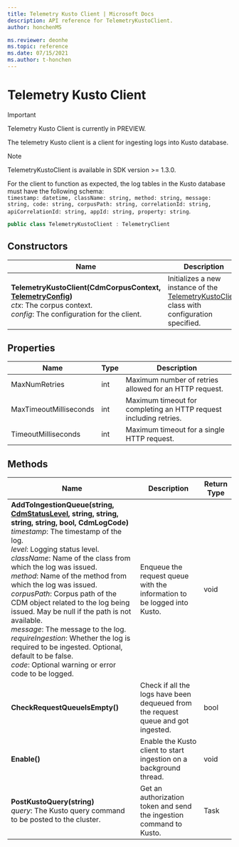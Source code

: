 ```yaml
---
title: Telemetry Kusto Client | Microsoft Docs
description: API reference for TelemetryKustoClient.
author: honchenMS

ms.reviewer: deonhe 
ms.topic: reference 
ms.date: 07/15/2021
ms.author: t-honchen
---
```


# Telemetry Kusto Client

> [!IMPORTANT]
> Telemetry Kusto Client is currently in PREVIEW.

The telemetry Kusto client is a client for ingesting logs into Kusto database. 

> [!NOTE]
> TelemetryKustoClient is available in SDK version >= 1.3.0.

For the client to function as expected, the log tables in the Kusto database must have the following schema:<br>
`timestamp: datetime, className: string, method: string, message: string, code: string, corpusPath: string, correlationId: string, apiCorrelationId: string, appId: string, property: string`.

```csharp
public class TelemetryKustoClient : TelemetryClient
```

## Constructors
|Name|Description|
|---|---|
|**TelemetryKustoClient(CdmCorpusContext, [TelemetryConfig](telemetryconfig.md))**<br/>*ctx*: The corpus context.<br/>*config*: The configuration for the client.|Initializes a new instance of the [TelemetryKustoClient](telemetrykustoclient.md) class with configuration specified.|

## Properties
|Name|Type|Description|
|---|---|---|
|MaxNumRetries|int|Maximum number of retries allowed for an HTTP request.|
|MaxTimeoutMilliseconds|int|Maximum timeout for completing an HTTP request including retries.|
|TimeoutMilliseconds|int|Maximum timeout for a single HTTP request.|

## Methods
|Name|Description|Return Type|
|---|---|---|
|**AddToIngestionQueue(string, [CdmStatusLevel](../cdm/statuslevel.md), string, string, string, string, bool, CdmLogCode)**<br/>*timestamp*: The timestamp of the log.<br/>*level*: Logging status level.<br/>*className*: Name of the class from which the log was issued.<br/>*method*:  Name of the method from which the log was issued.<br/>*corpusPath*: Corpus path of the CDM object related to the log being issued. May be null if the path is not available.<br/>*message*: The message to the log.<br/>*requireIngestion*: Whether the log is required to be ingested. Optional, default to be false.<br/>*code*: Optional warning or error code to be logged.|Enqueue the request queue with the information to be logged into Kusto.|void|
|**CheckRequestQueueIsEmpty()**|Check if all the logs have been dequeued from the request queue and got ingested.|bool|
|**Enable()**|Enable the Kusto client to start ingestion on a background thread.|void|
|**PostKustoQuery(string)**<br/>*query*: The Kusto query command to be posted to the cluster.|Get an authorization token and send the ingestion command to Kusto.|Task|
